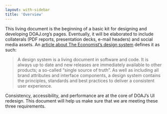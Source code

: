 ```yaml
---
layout: with-sidebar
title: 'Overview'
---
```


This living document is the beginning of a basic kit for designing and developing DOAJ.org’s pages. Eventually, it will be elaborated to include collaterals (PDF reports, presentation decks, e-mail headers) and social media assets. An [article about The Economist’s design system](https://medium.com/severe-contest/how-were-establishing-a-new-visual-language-for-the-economist-3e164c233390) defines it as such:

> A design system is a living document in software and code. It is always up to date and new releases are immediately available to other products; a so-called “single source of truth”. As well as including all brand attributes and interface components, a design system contains the principles, standards and best practices to deliver a consistent user experience.

Consistency, accessibility, and performance are at the core of DOAJ’s UI redesign. This document will help us make sure that we are meeting these three requirements.

